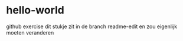 # hello-world
github exercise
dit stukje zit in de branch readme-edit en zou eigenlijk moeten veranderen
